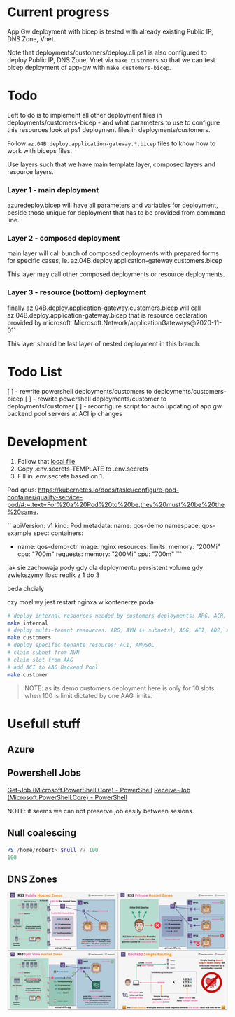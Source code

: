
# Current progress

App Gw deployment with bicep is tested with already existing Public IP, DNS Zone, Vnet. 

Note that deployments/customers/deploy.cli.ps1 is also configured to deploy Public IP, DNS Zone, Vnet via `make customers` so that we can test bicep deployment of app-gw with `make customers-bicep`. 

# Todo

Left to do is to implement all other deployment files in deployments/customers-bicep - and what parameters to use to configure this resources look at ps1 deployment files in deployments/customers.

Follow `az.04B.deploy.application-gateway.*.bicep` files to know how to work with biceps files. 

Use layers such that we have main template layer, composed layers and resource layers. 

### Layer 1 - main deployment

azuredeploy.bicep will have all parameters and variables for deployment, beside those unique for deployment that has to be provided from command line.

### Layer 2 - composed deployment

main layer will call bunch of composed deployments with prepared forms for specific cases, ie. az.04B.deploy.application-gateway.customers.bicep 

This layer may call other composed deployments or resource deployments.

### Layer 3 - resource (bottom) deployment

finally az.04B.deploy.application-gateway.customers.bicep will call az.04B.deploy.application-gateway.bicep that is resource declaration provided by microsoft 'Microsoft.Network/applicationGateways@2020-11-01'

This layer should be last layer of nested deployment in this branch.

# Todo List

[ ] - rewrite powershell deployments/customers to deployments/customers-bicep
[ ] - rewrite powershell deployments/customer to deployments/customer
[ ] - reconfigure script for auto updating of app gw backend pool servers at ACI ip changes

##

# Development

1. Follow that [local file](./azure-how-to/Setup-service-principal-for-whole-subscription.md)
2. Copy .env.secrets-TEMPLATE to .env.secrets 
3. Fill in .env.secrets based on 1.


Pod qous:
https://kubernetes.io/docs/tasks/configure-pod-container/quality-service-pod/#:~:text=For%20a%20Pod%20to%20be,they%20must%20be%20the%20same.

``
apiVersion: v1
kind: Pod
metadata:
  name: qos-demo
  namespace: qos-example
spec:
  containers:
  - name: qos-demo-ctr
    image: nginx
    resources:
      limits:
        memory: "200Mi"
        cpu: "700m"
      requests:
        memory: "200Mi"
        cpu: "700m"
        ```

jak sie zachowaja pody gdy dla deploymentu persistent volume gdy zwiekszymy ilosc replik z 1 do 3

beda chcialy 

czy mozliwy jest restart nginxa w kontenerze poda



```sh
# deploy internal resources needed by customers deployments: ARG, ACR, AKV
make internal
# deploy multi-tenant resources: ARG, AVN (+ subnets), ASG, API, ADZ, ACI, AAG
make customers
# deploy specific tenante resouces: ACI, AMySQL
# claim subnet from AVN
# claim slot from AAG 
# add ACI to AAG Backend Pool
make customer
```

> NOTE: as its demo customers deployment here is only for 10 slots when 100 is limit dictated by one AAG limits.




# Usefull stuff

## Azure 

## Powershell Jobs

[Get-Job (Microsoft.PowerShell.Core) - PowerShell](https://docs.microsoft.com/en-us/powershell/module/microsoft.powershell.core/get-job?view=powershell-7.1)
[Receive-Job (Microsoft.PowerShell.Core) - PowerShell](https://docs.microsoft.com/en-us/powershell/module/microsoft.powershell.core/receive-job?view=powershell-7.1)

NOTE: it seems we can not preserve job easily between sesions.

## Null coalescing

```ps1
PS /home/robert> $null ?? 100
100
```

## DNS Zones

![](2021-04-12-14-19-24.png)